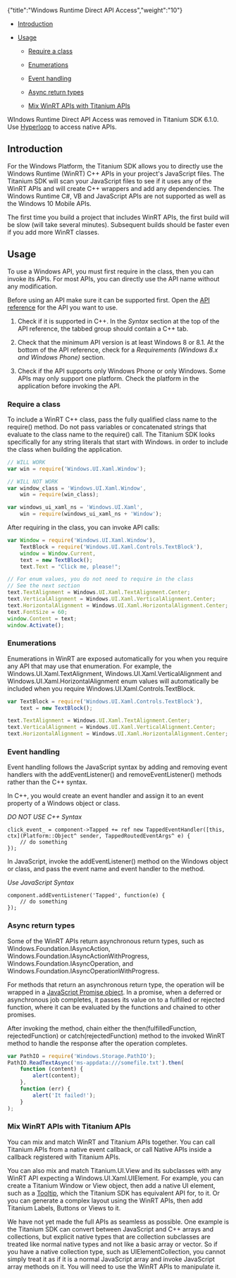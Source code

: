 {"title":"Windows Runtime Direct API Access","weight":"10"}

* [Introduction](#introduction)

* [Usage](#usage)

    * [Require a class](#require-a-class)

    * [Enumerations](#enumerations)

    * [Event handling](#event-handling)

    * [Async return types](#async-return-types)

    * [Mix WinRT APIs with Titanium APIs](#mix-winrt-apis-with-titanium-apis)

WIndows Runtime Direct API Access was removed in Titanium SDK 6.1.0. Use [Hyperloop](/docs/appc/Titanium_SDK/Titanium_SDK_Guide/Hyperloop/) to access native APIs.

## Introduction

For the Windows Platform, the Titanium SDK allows you to directly use the Windows Runtime (WinRT) C++ APIs in your project's JavaScript files. The Titanium SDK will scan your JavaScript files to see if it uses any of the WinRT APIs and will create C++ wrappers and add any dependencies. The Windows Runtime C#, VB and JavaScript APIs are not supported as well as the Windows 10 Mobile APIs.

The first time you build a project that includes WinRT APIs, the first build will be slow (will take several minutes). Subsequent builds should be faster even if you add more WinRT classes.

## Usage

To use a Windows API, you must first require in the class, then you can invoke its APIs. For most APIs, you can directly use the API name without any modification.

Before using an API make sure it can be supported first. Open the [API reference](https://msdn.microsoft.com/en-us/library/windows/apps/br211369.aspx) for the API you want to use.

1. Check if it is supported in C++. In the _Syntax_ section at the top of the API reference, the tabbed group should contain a C++ tab.

2. Check that the minimum API version is at least Windows 8 or 8.1. At the bottom of the API reference, check for a _Requirements (Windows 8.x and Windows Phone)_ section.

3. Check if the API supports only Windows Phone or only Windows. Some APIs may only support one platform. Check the platform in the application before invoking the API.

### Require a class

To include a WinRT C++ class, pass the fully qualified class name to the require() method. Do not pass variables or concatenated strings that evaluate to the class name to the require() call. The Titanium SDK looks specifically for any string literals that start with Windows. in order to include the class when building the application.

```javascript
// WILL WORK
var win = require('Windows.UI.Xaml.Window');

// WILL NOT WORK
var window_class = 'Windows.UI.Xaml.Window',
    win = require(win_class);

var windows_ui_xaml_ns = 'Windows.UI.Xaml',
    win = require(windows_ui_xaml_ns + 'Window');
```

After requiring in the class, you can invoke API calls:

```javascript
var Window = require('Windows.UI.Xaml.Window'),
    TextBlock = require('Windows.UI.Xaml.Controls.TextBlock'),
    window = Window.Current,
    text = new TextBlock();
    text.Text = "Click me, please!";

// For enum values, you do not need to require in the class
// See the next section
text.TextAlignment = Windows.UI.Xaml.TextAlignment.Center;
text.VerticalAlignment = Windows.UI.Xaml.VerticalAlignment.Center;
text.HorizontalAlignment = Windows.UI.Xaml.HorizontalAlignment.Center;
text.FontSize = 60;
window.Content = text;
window.Activate();
```

### Enumerations

Enumerations in WinRT are exposed automatically for you when you require any API that may use that enumeration. For example, the Windows.UI.Xaml.TextAlignment, Windows.UI.Xaml.VerticalAlignment and Windows.UI.Xaml.HorizontalAlignment enum values will automatically be included when you require Windows.UI.Xaml.Controls.TextBlock.

```javascript
var TextBlock = require('Windows.UI.Xaml.Controls.TextBlock'),
    text = new TextBlock();

text.TextAlignment = Windows.UI.Xaml.TextAlignment.Center;
text.VerticalAlignment = Windows.UI.Xaml.VerticalAlignment.Center;
text.HorizontalAlignment = Windows.UI.Xaml.HorizontalAlignment.Center;
```

### Event handling

Event handling follows the JavaScript syntax by adding and removing event handlers with the addEventListener() and removeEventListener() methods rather than the C++ syntax.

In C++, you would create an event handler and assign it to an event property of a Windows object or class.

*DO NOT USE C++ Syntax*

```
click_event_ = component->Tapped += ref new TappedEventHandler([this, ctx](Platform::Object^ sender, TappedRoutedEventArgs^ e) {
    // do something
});
```

In JavaScript, invoke the addEventListener() method on the Windows object or class, and pass the event name and event handler to the method.

*Use JavaScript Syntax*

```
component.addEventListener('Tapped', function(e) {
    // do something
});
```

### Async return types

Some of the WinRT APIs return asynchronous return types, such as Windows.Foundation.IAsyncAction, Windows.Foundation.IAsyncActionWithProgress, Windows.Foundation.IAsyncOperation, and Windows.Foundation.IAsyncOperationWithProgress.

For methods that return an asynchronous return type, the operation will be wrapped in a [JavaScript Promise object](https://developer.mozilla.org/en-US/docs/Web/JavaScript/Reference/Global_Objects/Promise). In a promise, when a deferred or asynchronous job completes, it passes its value on to a fulfilled or rejected function, where it can be evaluated by the functions and chained to other promises.

After invoking the method, chain either the then(fulfilledFunction, rejectedFunction) or catch(rejectedFunction) method to the invoked WinRT method to handle the response after the operation completes.

```javascript
var PathIO = require('Windows.Storage.PathIO');
PathIO.ReadTextAsync('ms-appdata:///somefile.txt').then(
    function (content) {
        alert(content);
    },
    function (err) {
        alert('It failed!');
    }
);
```

### Mix WinRT APIs with Titanium APIs

You can mix and match WinRT and Titanium APIs together. You can call Titanium APIs from a native event callback, or call Native APIs inside a callback registered with Titanium APIs.

You can also mix and match Titanium.UI.View and its subclasses with any WinRT API expecting a Windows.UI.Xaml.UIElement. For example, you can create a Titanium Window or View object, then add a native UI element, such as a [Tooltip](https://msdn.microsoft.com/en-us/library/windows/apps/windows.ui.xaml.controls.tooltip.aspx), which the Titanium SDK has equivalent API for, to it. Or you can generate a complex layout using the WinRT APIs, then add Titanium Labels, Buttons or Views to it.

We have not yet made the full APIs as seamless as possible. One example is the Titanium SDK can convert between JavaScript and C++ arrays and collections, but explicit native types that are collection subclasses are treated like normal native types and not like a basic array or vector. So if you have a native collection type, such as UIElementCollection, you cannot simply treat it as if it is a normal JavaScript array and invoke JavaScript array methods on it. You will need to use the WinRT APIs to manipulate it.
